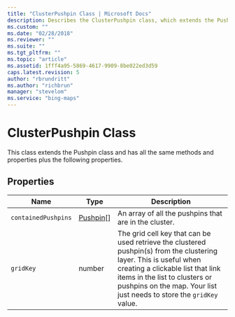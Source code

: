 ```yaml
---
title: "ClusterPushpin Class | Microsoft Docs"
description: Describes the ClusterPushpin class, which extends the Pushpin class, and provides the class's properties.
ms.custom: ""
ms.date: "02/28/2018"
ms.reviewer: ""
ms.suite: ""
ms.tgt_pltfrm: ""
ms.topic: "article"
ms.assetid: 1fff4a95-5869-4617-9909-8be022ed3d59
caps.latest.revision: 5
author: "rbrundritt"
ms.author: "richbrun"
manager: "stevelom"
ms.service: "bing-maps"
---
```


# ClusterPushpin Class

This class extends the Pushpin class and has all the same methods and properties plus the following properties.

## Properties

Name                  | Type          | Description
--------------------- | ------------- | ------------------------------------
`containedPushpins`   | [Pushpin](../../map-control-api/pushpin-class.md)[]     | An array of all the pushpins that are in the cluster.
`gridKey`             | number        | The grid cell key that can be used retrieve the clustered pushpin(s) from the clustering layer. This is useful when creating a clickable list that link items in the list to clusters or pushpins on the map. Your list just needs to store the `gridKey` value.
